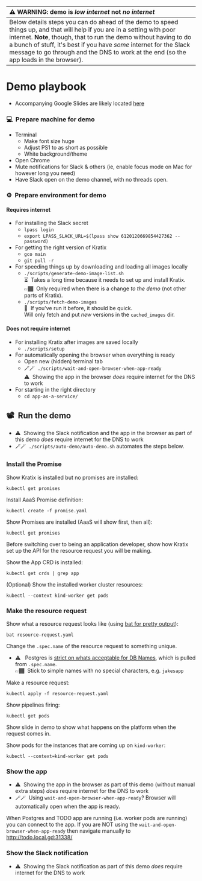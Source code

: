 | :warning: WARNING: demo is _low internet_ not _no internet_                                                                                                                                                                                                                                                                                                   |
| :------------------------------------------------------------------------------------------------------------------------------------------------------------------------------------------------------------------------------------------------------------------------------------------------------------------------------------------------------------ |
| Below details steps you can do ahead of the demo to speed things up, and that will help if you are in a setting with poor internet. **Note**, though, that to run the demo without having to do a bunch of stuff, it's best if you have _some_ internet for the Slack message to go through and the DNS to work at the end (so the app loads in the browser). |

# Demo playbook

- Accompanying Google Slides are likely located [here](https://drive.google.com/drive/folders/19XyhhSky0SbjneWtNnUbwT9-_yp_td7R?usp=share_link)

### 💻&nbsp;&nbsp;Prepare machine for demo

- Terminal
  - Make font size huge
  - Adjust PS1 to as short as possible
  - White background/theme
- Open Chrome
- Mute notifications for Slack & others (ie, enable focus mode on Mac for however long you need)
- Have Slack open on the demo channel, with no threads open.

### ⚙️&nbsp;&nbsp;Prepare environment for demo

#### Requires internet

- For installing the Slack secret
  - `lpass login`
  - `export LPASS_SLACK_URL=$(lpass show 6120120669854427362 --password)`
- For getting the right version of Kratix
  - `gco main`
  - `git pull -r`
- For speeding things up by downloading and loading all images locally
  - `./scripts/generate-demo-image-list.sh`<br>
    ⏳&nbsp;&nbsp;Takes a long time because it needs to set up and install Kratix. <br>
    👉🏾&nbsp;&nbsp;Only required when there is a change _to the demo_ (not other parts of Kratix).
  - `./scripts/fetch-demo-images`<br>
    💨&nbsp;&nbsp;If you've run it before, it should be quick.<br>
    Will only fetch and put _new_ versions in the `cached_images` dir.

#### Does not require internet

- For installing Kratix after images are saved locally
  - `./scripts/setup`
- For automatically opening the browser when everything is ready
  - Open new (hidden) terminal tab
  - 🪄🪄&nbsp;&nbsp;`./scripts/wait-and-open-browser-when-app-ready`<br>
    ⚠️&nbsp;&nbsp;Showing the app in the browser _does_ require internet for the DNS to work
- For starting in the right directory
  - `cd app-as-a-service/`

## 📽&nbsp;&nbsp;Run the demo

- ⚠️&nbsp;&nbsp;Showing the Slack notification and the app in the browser as part of this demo _does_ require internet for the DNS to work
- 🪄🪄&nbsp;&nbsp;`./scripts/auto-demo/auto-demo.sh` automates the steps below.

### Install the Promise

Show Kratix is installed but no promises are installed:

```
kubectl get promises
```

Install AaaS Promise definition:

```
kubectl create -f promise.yaml
```

Show Promises are installed (AaaS will show first, then all):

```
kubectl get promises
```

Before switching over to being an application developer, show how Kratix set up the API for the resource request you will be making.

Show the App CRD is installed:

```
kubectl get crds | grep app
```

(Optional) Show the installed worker cluster resources:

```
kubectl --context kind-worker get pods
```

### Make the resource request

Show what a resource request looks like (using [bat for pretty output](https://github.com/sharkdp/bat)):

```
bat resource-request.yaml
```

Change the `.spec.name` of the resource request to something unique.

- ⚠️&nbsp;&nbsp; Postgres is [strict on whats acceptable for DB Names](https://www.postgresql.org/docs/current/sql-syntax-lexical.html#SQL-SYNTAX-IDENTIFIERS), which is pulled from `.spec.name`.<br>
  👉🏾&nbsp;&nbsp;Stick to simple names with no special characters, e.g. `jakesapp`

Make a resource request:

```
kubectl apply -f resource-request.yaml
```

Show pipelines firing:

```
kubectl get pods
```

Show slide in demo to show what happens on the platform when the request comes in.

Show pods for the instances that are coming up on `kind-worker`:

```
kubectl --context=kind-worker get pods
```

### Show the app

- ⚠️&nbsp;&nbsp;Showing the app in the browser as part of this demo (without manual extra steps) _does_ require internet for the DNS to work
- 🪄🪄&nbsp;&nbsp;Using `wait-and-open-browser-when-app-ready`? Browser will automatically open when the app is ready.

When Postgres and TODO app are running (i.e. worker pods are running) you can connect to the app. If you are NOT
using the `wait-and-open-browser-when-app-ready` then navigate manually to http://todo.local.gd:31338/

### Show the Slack notification

- ⚠️&nbsp;&nbsp;Showing the Slack notification as part of this demo _does_ require internet for the DNS to work

